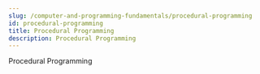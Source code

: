 ```yaml
---
slug: /computer-and-programming-fundamentals/procedural-programming
id: procedural-programming
title: Procedural Programming
description: Procedural Programming
---
```


Procedural Programming
